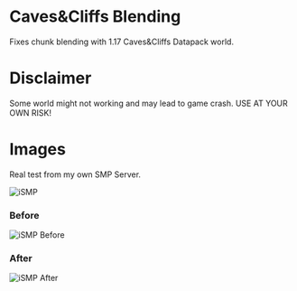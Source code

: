 # Caves&Cliffs Blending
Fixes chunk blending with 1.17 Caves&Cliffs Datapack world.

# Disclaimer
Some world might not working and may lead to game crash. USE AT YOUR OWN RISK!

# Images
Real test from my own SMP Server.

![iSMP](https://i.imgur.com/pb2LG0C.png)

### Before
![iSMP Before](https://i.imgur.com/Uhjb0xF.png)

### After
![iSMP After](https://i.imgur.com/Dx4bxi4.png)